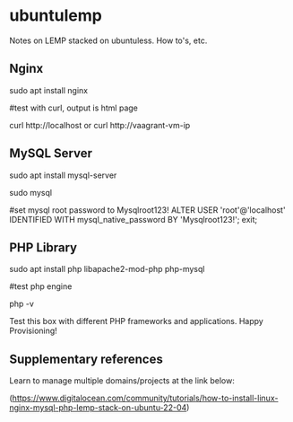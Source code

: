# ubuntulemp
Notes on LEMP stacked on ubuntuless. How to's, etc.

## Nginx
sudo apt install nginx

#test with curl, output is html page

curl http://localhost or curl http://vaagrant-vm-ip

## MySQL Server
  
sudo apt install mysql-server

sudo mysql 

#set mysql root password to Mysqlroot123!
ALTER USER 'root'@'localhost' IDENTIFIED WITH mysql_native_password BY 'Mysqlroot123!';
exit;

## PHP Library

sudo apt install php libapache2-mod-php php-mysql

#test php engine
  
php -v

Test this box with different PHP frameworks and applications. Happy Provisioning!


## Supplementary references

Learn to manage multiple domains/projects at the link below:

(https://www.digitalocean.com/community/tutorials/how-to-install-linux-nginx-mysql-php-lemp-stack-on-ubuntu-22-04)
